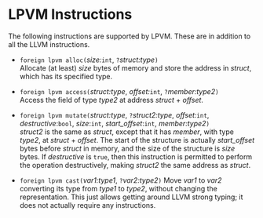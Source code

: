 # LPVM Instructions #

The following instructions are supported by LPVM.  These are in addition to all
the LLVM instructions.

* `foreign lpvm alloc(`*size:*`int`, `?`*struct:type*`)`  
   Allocate (at least) *size* bytes of memory and store the address in
   *struct*, which has its specified type.

* `foreign lpvm access(`*struct:type*, *offset:*`int`, `?`*member:type2*`)`  
   Access the field of type *type2* at address *struct* + *offset*.

* `foreign lpvm mutate(`*struct:type*, `?`*struct2:type*,
                        *offset:*`int`, *destructive*:`bool`,
                        *size*:`int`, *start_offset*:`int`, *member:type2*`)`  
   *struct2* is the same as *struct*, except that it has *member*, with type
   *type2*, at *struct* + *offset*.  The start of the
   structure is actually *start_offset* bytes before *struct* in memory, and the
   size of the structure is *size* bytes.
   If *destructive* is `true`, then this instruction is permitted to
   perform the operation destructively, making *struct2* the same address
   as *struct*.

* `foreign lpvm cast(`*var1:type1*, `?`*var2:type2*`)`
  Move *var1* to *var2* converting its type from *type1* to *type2*, without
  changing the representation.  This just allows getting around LLVM strong
  typing; it does not actually require any instructions.

